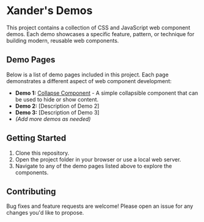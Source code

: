 # Xander's Demos

This project contains a collection of CSS and JavaScript web component demos. Each demo showcases a specific feature, pattern, or technique for building modern, reusable web components.

## Demo Pages

Below is a list of demo pages included in this project. Each page demonstrates a different aspect of web component development:

- **Demo 1:** [Collapse Component](./collapse) - A simple collapsible component that can be used to hide or show content.
- **Demo 2:** [Description of Demo 2]
- **Demo 3:** [Description of Demo 3]
- *(Add more demos as needed)*

## Getting Started

1. Clone this repository.
2. Open the project folder in your browser or use a local web server.
3. Navigate to any of the demo pages listed above to explore the components.

## Contributing

Bug fixes and feature requests are welcome! Please open an issue for any changes you'd like to propose.
